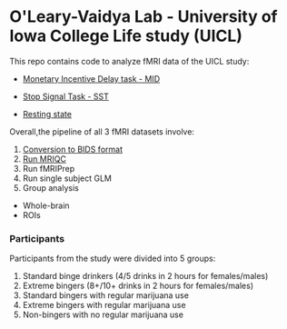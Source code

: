 # O'Leary-Vaidya Lab - University of Iowa College Life study (UICL)

This repo contains code to analyze fMRI data of the UICL study:
* [Monetary Incentive Delay task - MID](https://github.com/tientong98/OLearyVaidyaLab-UICL/tree/master/MID)

* [Stop Signal Task - SST](https://github.com/tientong98/OLearyVaidyaLab-UICL/tree/master/Rest)

* [Resting state](https://github.com/tientong98/OLearyVaidyaLab-UICL/tree/master/SST)

Overall,the pipeline of all 3 fMRI datasets involve:
1. [Conversion to BIDS format](https://github.com/tientong98/OLearyVaidyaLab-UICL/blob/master/Heudiconv.ipynb)
2. [Run MRIQC](https://github.com/tientong98/OLearyVaidyaLab-UICL/blob/master/MRIQC.ipynb)
3. Run fMRIPrep
4. Run single subject GLM
5. Group analysis
  * Whole-brain
  * ROIs

### Participants

Participants from the study were divided into 5 groups:
1. Standard binge drinkers (4/5 drinks in 2 hours for females/males)
2. Extreme bingers (8+/10+ drinks in 2 hours for females/males)
3. Standard bingers with regular marijuana use
4. Extreme bingers with regular marijuana use
5. Non-bingers with no regular marijuana use
